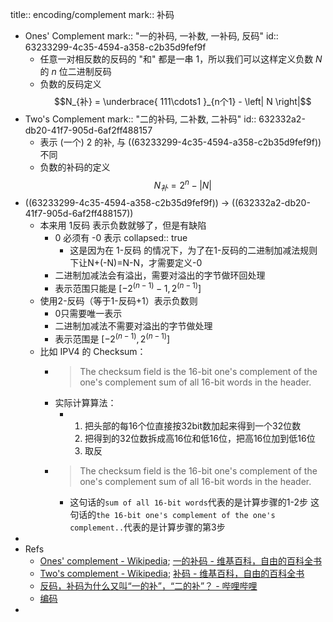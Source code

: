 title:: encoding/complement
mark:: 补码
- Ones' Complement
  mark:: "一的补码, 一补数, 一补码, 反码"
  id:: 63233299-4c35-4594-a358-c2b35d9fef9f
  - 任意一对相反数的反码的 "和" 都是一串 $1$，所以我们可以这样定义负数 $N$ 的 $n$ 位二进制反码
  - 负数的反码定义
    $$N_{补} = \underbrace{ 111\cdots1 }_{n个1} - \left| N \right|$$
- Two's Complement
  mark:: "二的补码, 二补数, 二补码"
  id:: 632332a2-db20-41f7-905d-6af2ff488157
  - 表示 (一个) $2$ 的补, 与 ((63233299-4c35-4594-a358-c2b35d9fef9f)) 不同
  - 负数的补码的定义
    $$N_{补} = 2^{n} - \left|N\right|$$
- ((63233299-4c35-4594-a358-c2b35d9fef9f)) -> ((632332a2-db20-41f7-905d-6af2ff488157))
  - 本来用 1反码 表示负数就够了，但是有缺陷
    - 0 必须有 -0 表示
      collapsed:: true
      - 这是因为在 1-反码 的情况下，为了在1-反码的二进制加减法规则下让N+(-N)=N-N，才需要定义-0
    - 二进制加减法会有溢出，需要对溢出的字节做环回处理
    - 表示范围只能是 $[-2^{(n-1)}-1, 2^{(n-1)}]$
  - 使用2-反码（等于1-反码+1）表示负数则
    - 0只需要唯一表示
    - 二进制加减法不需要对溢出的字节做处理
    - 表示范围是 $[-2^{(n-1)}, 2^{(n-1)}]$
  - 比如 IPV4 的 Checksum：
    - > The checksum field is the 16-bit one's complement of the one's complement sum of all 16-bit words in the header.
    - 实际计算算法：
      - 1. 把头部的每16个位直接按32bit数加起来得到一个32位数
        2. 把得到的32位数拆成高16位和低16位，把高16位加到低16位
        3. 取反
    - > The checksum field is the 16-bit one's complement of the one's complement sum of all 16-bit words in the header.
      - 这句话的`sum of all 16-bit words`代表的是计算步骤的1-2步 这句话的`the 16-bit one's complement of the one's complement..`代表的是计算步骤的第3步
-
- Refs
  - [Ones' complement - Wikipedia](https://en.wikipedia.org/wiki/Ones'_complement ); [一的补码 - 维基百科，自由的百科全书](https://zh.wikipedia.org/zh-cn/%E4%B8%80%E8%A3%9C%E6%95%B8)
  - [Two's complement - Wikipedia](https://en.wikipedia.org/wiki/Two's_complement ); [补码 - 维基百科，自由的百科全书](https://zh.wikipedia.org/zh-cn/%E4%BA%8C%E8%A3%9C%E6%95%B8)
  - [反码，补码为什么又叫“一的补”，“二的补”？ - 哔哩哔哩](https://www.bilibili.com/read/cv1669932/)
  - [编码](https://gist.github.com/fanfeilong/844ad0c2e2654cfd4c7e)
-